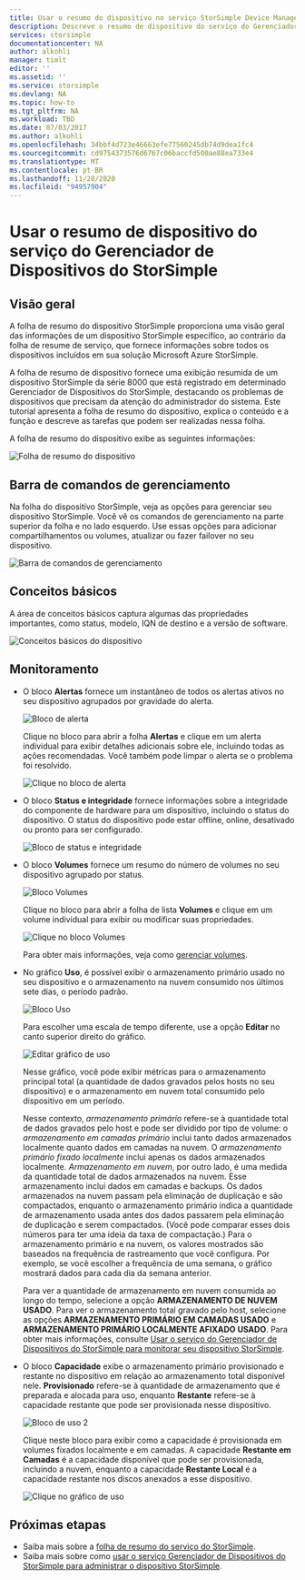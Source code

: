 ```yaml
---
title: Usar o resumo do dispositivo no serviço StorSimple Device Manager
description: Descreve o resumo de dispositivo do serviço do Gerenciador de Dispositivos do StorSimple e como usá-lo para exibir métricas de armazenamento e iniciadores conectados, bem como localizar o número de série e o IQN.
services: storsimple
documentationcenter: NA
author: alkohli
manager: timlt
editor: ''
ms.assetid: ''
ms.service: storsimple
ms.devlang: NA
ms.topic: how-to
ms.tgt_pltfrm: NA
ms.workload: TBD
ms.date: 07/03/2017
ms.author: alkohli
ms.openlocfilehash: 34bbf4d723e46663efe77560245db74d9dea1fc4
ms.sourcegitcommit: cd9754373576d6767c06baccfd500ae88ea733e4
ms.translationtype: MT
ms.contentlocale: pt-BR
ms.lasthandoff: 11/20/2020
ms.locfileid: "94957904"
---
```

# <a name="use-the-device-summary-in-storsimple-device-manager-service"></a>Usar o resumo de dispositivo do serviço do Gerenciador de Dispositivos do StorSimple

## <a name="overview"></a>Visão geral
A folha de resumo do dispositivo StorSimple proporciona uma visão geral das informações de um dispositivo StorSimple específico, ao contrário da folha de resume de serviço, que fornece informações sobre todos os dispositivos incluídos em sua solução Microsoft Azure StorSimple.

A folha de resumo de dispositivo fornece uma exibição resumida de um dispositivo StorSimple da série 8000 que está registrado em determinado Gerenciador de Dispositivos do StorSimple, destacando os problemas de dispositivos que precisam da atenção do administrador do sistema. Este tutorial apresenta a folha de resumo do dispositivo, explica o conteúdo e a função e descreve as tarefas que podem ser realizadas nessa folha.

A folha de resumo do dispositivo exibe as seguintes informações:

![Folha de resumo do dispositivo](./media/storsimple-8000-device-dashboard/device-summary1.png)

## <a name="management-command-bar"></a>Barra de comandos de gerenciamento

Na folha do dispositivo StorSimple, veja as opções para gerenciar seu dispositivo StorSimple. Você vê os comandos de gerenciamento na parte superior da folha e no lado esquerdo. Use essas opções para adicionar compartilhamentos ou volumes, atualizar ou fazer failover no seu dispositivo.

![Barra de comandos de gerenciamento](./media/storsimple-8000-device-dashboard/device-summary2.png)

## <a name="essentials"></a>Conceitos básicos

A área de conceitos básicos captura algumas das propriedades importantes, como status, modelo, IQN de destino e a versão de software. 

![Conceitos básicos do dispositivo](./media/storsimple-8000-device-dashboard/device-summary3.png)

## <a name="monitoring"></a>Monitoramento

* O bloco **Alertas** fornece um instantâneo de todos os alertas ativos no seu dispositivo agrupados por gravidade do alerta.

    ![Bloco de alerta](./media/storsimple-8000-device-dashboard/device-summary4.png)

    Clique no bloco para abrir a folha **Alertas** e clique em um alerta individual para exibir detalhes adicionais sobre ele, incluindo todas as ações recomendadas. Você também pode limpar o alerta se o problema foi resolvido.

    ![Clique no bloco de alerta](./media/storsimple-8000-device-dashboard/device-summary10.png)

* O bloco **Status e integridade** fornece informações sobre a integridade do componente de hardware para um dispositivo, incluindo o status do dispositivo. O status do dispositivo pode estar offline, online, desativado ou pronto para ser configurado.

    ![Bloco de status e integridade](./media/storsimple-8000-device-dashboard/device-summary5.png)

* O bloco **Volumes** fornece um resumo do número de volumes no seu dispositivo agrupado por status.

    ![Bloco Volumes](./media/storsimple-8000-device-dashboard/device-summary6.png)

    Clique no bloco para abrir a folha de lista **Volumes** e clique em um volume individual para exibir ou modificar suas propriedades.
    
    ![Clique no bloco Volumes](./media/storsimple-8000-device-dashboard/device-summary9.png)
    
    Para obter mais informações, veja como [gerenciar volumes](storsimple-8000-manage-volumes-u2.md).

* No gráfico **Uso**, é possível exibir o armazenamento primário usado no seu dispositivo e o armazenamento na nuvem consumido nos últimos sete dias, o período padrão.

     ![Bloco Uso](./media/storsimple-8000-device-dashboard/device-summary7.png)
    
     Para escolher uma escala de tempo diferente, use a opção **Editar** no canto superior direito do gráfico.

     ![Editar gráfico de uso](./media/storsimple-8000-device-dashboard/device-summary12.png)

     Nesse gráfico, você pode exibir métricas para o armazenamento principal total (a quantidade de dados gravados pelos hosts no seu dispositivo) e o armazenamento em nuvem total consumido pelo dispositivo em um período.
  
     Nesse contexto, *armazenamento primário* refere-se à quantidade total de dados gravados pelo host e pode ser dividido por tipo de volume: o *armazenamento em camadas primário* inclui tanto dados armazenados localmente quanto dados em camadas na nuvem. O *armazenamento primário fixado localmente* inclui apenas os dados armazenados localmente. *Armazenamento em nuvem*, por outro lado, é uma medida da quantidade total de dados armazenados na nuvem. Esse armazenamento inclui dados em camadas e backups. Os dados armazenados na nuvem passam pela eliminação de duplicação e são compactados, enquanto o armazenamento primário indica a quantidade de armazenamento usada antes dos dados passarem pela eliminação de duplicação e serem compactados. (Você pode comparar esses dois números para ter uma ideia da taxa de compactação.) Para o armazenamento primário e na nuvem, os valores mostrados são baseados na frequência de rastreamento que você configura. Por exemplo, se você escolher a frequência de uma semana, o gráfico mostrará dados para cada dia da semana anterior.

     Para ver a quantidade de armazenamento em nuvem consumida ao longo do tempo, selecione a opção **ARMAZENAMENTO DE NUVEM USADO**. Para ver o armazenamento total gravado pelo host, selecione as opções **ARMAZENAMENTO PRIMÁRIO EM CAMADAS USADO** e **ARMAZENAMENTO PRIMÁRIO LOCALMENTE AFIXADO USADO**. 
     Para obter mais informações, consulte [Usar o serviço do Gerenciador de Dispositivos do StorSimple para monitorar seu dispositivo StorSimple](./storsimple-8000-monitor-device.md).


* O bloco **Capacidade** exibe o armazenamento primário provisionado e restante no dispositivo em relação ao armazenamento total disponível nele. **Provisionado** refere-se à quantidade de armazenamento que é preparada e alocada para uso, enquanto **Restante** refere-se à capacidade restante que pode ser provisionada nesse dispositivo. 

    ![Bloco de uso 2](./media/storsimple-8000-device-dashboard/device-summary8.png)

    Clique neste bloco para exibir como a capacidade é provisionada em volumes fixados localmente e em camadas. A capacidade **Restante em Camadas** é a capacidade disponível que pode ser provisionada, incluindo a nuvem, enquanto a capacidade **Restante Local** é a capacidade restante nos discos anexados a esse dispositivo.

    ![Clique no gráfico de uso](./media/storsimple-8000-device-dashboard/device-summary13.png)


## <a name="next-steps"></a>Próximas etapas
* Saiba mais sobre a [folha de resumo do serviço do StorSimple](storsimple-8000-service-dashboard.md).
* Saiba mais sobre como [usar o serviço Gerenciador de Dispositivos do StorSimple para administrar o dispositivo StorSimple](storsimple-8000-manager-service-administration.md).